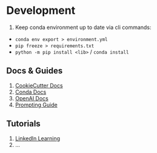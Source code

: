 # Development

1. Keep conda environment up to date via cli commands:

- `conda env export > environment.yml`
- `pip freeze > requirements.txt`
- `python -m pip install <lib>` / `conda install`

## Docs & Guides

1. [CookieCutter Docs](https://cookiecutter-data-science.drivendata.org/)
2. [Conda Docs](https://docs.conda.io/projects/conda/en/stable/user-guide/index.html)
3. [OpenAI Docs](https://platform.openai.com/docs/quickstart)
4. [Prompting Guide](https://www.promptingguide.ai/techniques)

## Tutorials

1. [LinkedIn Learning](https://www.linkedin.com/learning/developing-with-nondeterministic-apis/setting-a-seed-value?resume=false&u=67660530)
2. ...